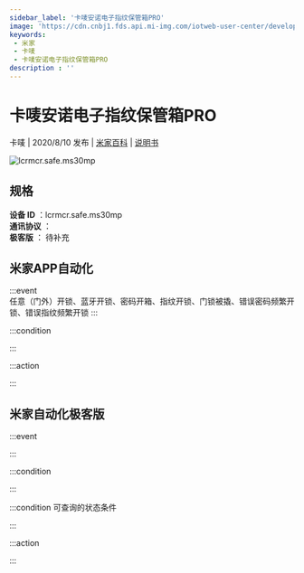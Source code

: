 ```yaml
---
sidebar_label: '卡唛安诺电子指纹保管箱PRO'
image: 'https://cdn.cnbj1.fds.api.mi-img.com/iotweb-user-center/developer_1679071858753x8Pj5mtp.png?GalaxyAccessKeyId=AKVGLQWBOVIRQ3XLEW&Expires=9223372036854775807&Signature=66xFsvdgq7Kymji8mxEBsxaVr1Y='
keywords: 
 - 米家
 - 卡唛
 - 卡唛安诺电子指纹保管箱PRO
description : ''
---
```

# 卡唛安诺电子指纹保管箱PRO

卡唛 | 2020/8/10 发布 | [米家百科](https://home.mi.com/webapp/content/baike/product/index.html?model=lcrmcr.safe.ms30mp) | [说明书](https://home.mi.com/views/introduction.html?model=lcrmcr.safe.ms30mp&region=cn)

![lcrmcr.safe.ms30mp](https://cdn.cnbj1.fds.api.mi-img.com/iotweb-user-center/developer_1679071858753x8Pj5mtp.png?GalaxyAccessKeyId=AKVGLQWBOVIRQ3XLEW&Expires=9223372036854775807&Signature=66xFsvdgq7Kymji8mxEBsxaVr1Y=)

## 规格  
> 
**设备 ID** ：lcrmcr.safe.ms30mp  
**通讯协议** ：  
**极客版**  ： 待补充 


## 米家APP自动化  

:::event  
任意（门外）开锁、蓝牙开锁、密码开箱、指纹开锁、门锁被撬、错误密码频繁开锁、错误指纹频繁开锁
:::

:::condition  

:::

:::action   

:::

## 米家自动化极客版  

:::event  

:::

:::condition  

:::

:::condition 可查询的状态条件  

:::

:::action  

:::

        
